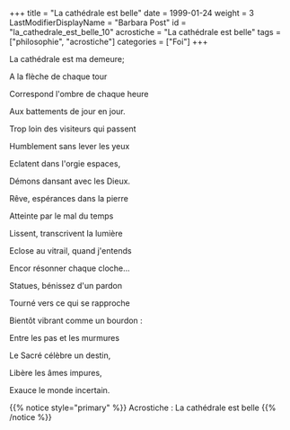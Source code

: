 +++
title = "La cathédrale est belle"
date = 1999-01-24
weight = 3
LastModifierDisplayName = "Barbara Post"
id = "la_cathedrale_est_belle_10"
acrostiche = "La cathédrale est belle"
tags = ["philosophie", "acrostiche"]
categories = ["Foi"]
+++

La cathédrale est ma demeure;

A la flèche de chaque tour

Correspond l'ombre de chaque heure

Aux battements de jour en jour.

Trop loin des visiteurs qui passent

Humblement sans lever les yeux

Eclatent dans l'orgie espaces,

Démons dansant avec les Dieux.

Rêve, espérances dans la pierre

Atteinte par le mal du temps

Lissent, transcrivent la lumière

Eclose au vitrail, quand j'entends

Encor résonner chaque cloche...

Statues, bénissez d'un pardon

Tourné vers ce qui se rapproche

Bientôt vibrant comme un bourdon :

Entre les pas et les murmures

Le Sacré célèbre un destin,

Libère les âmes impures,

Exauce le monde incertain.

{{% notice style="primary" %}}
Acrostiche : La cathédrale est belle
{{% /notice %}}

